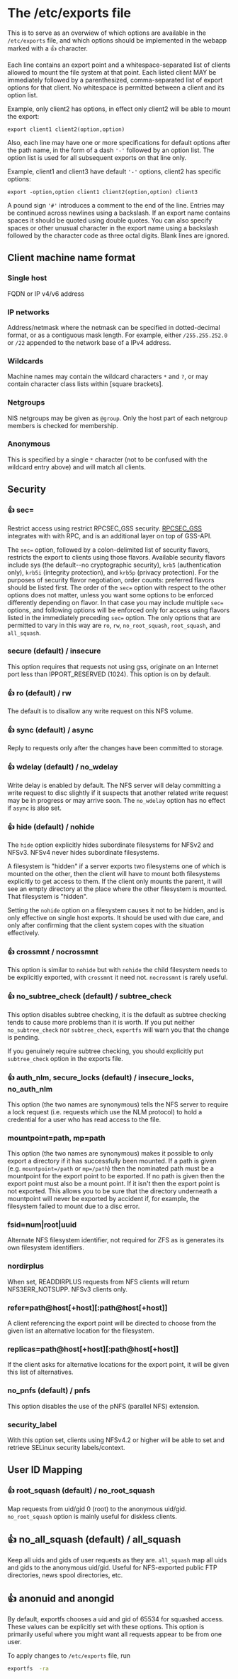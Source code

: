 # The /etc/exports file 

This is to serve as an overwiew of which options are available in the 
`/etc/exports` file, and which options should be implemented in the webapp marked with a 👍 character.


Each line contains an export point and a whitespace-separated list of clients 
allowed to mount the file system at that point. Each listed client MAY be 
immediately followed by a parenthesized, comma-separated list of export 
options for that client. No whitespace is permitted between a client and its 
option list.

Example, only client2 has options, in effect only client2 will be able to
mount the export:

```
export client1 client2(option,option)
```

Also, each line may have one or more specifications for default options
after  the  path  name, in the form of a dash `'-'` followed by an option
list. The option list is used for all subsequent exports on that line only.

Example, client1 and client3 have default `'-'` options, client2 has specific
options:

```
export -option,option client1 client2(option,option) client3
```

A pound sign `'#'` introduces a comment to the end of 
the line. Entries may be continued across newlines using a backslash. If an 
export name contains spaces it should be quoted using double quotes. You can 
also specify spaces or other unusual character in the export name using a 
backslash followed by the character code as three octal digits. Blank lines are 
ignored. 

## Client machine name format

### Single host 
FQDN or IP v4/v6 address

### IP networks
Address/netmask where the netmask can be specified in dotted-decimal format, 
or as a contiguous mask length. For example, either `/255.255.252.0` or `/22` 
appended to the network base of a IPv4 address.

### Wildcards
Machine names may contain the wildcard characters `*` and `?`, or may contain 
character class lists within [square brackets].

### Netgroups
NIS netgroups may be given as `@group`. Only the host part of each netgroup
members is checked for membership.

### Anonymous
This is specified by a single `*` character (not to be confused with
the wildcard entry above) and will match all clients.

## Security

### 👍 sec= 
Restrict access using restrict RPCSEC_GSS security. [RPCSEC_GSS](https://docs.oracle.com/cd/E19683-01/816-1331/6m7oo9sn3/index.html#overview-13) integrates with 
with RPC, and is an additional layer on top of GSS-API.

The `sec=` option, followed by a colon-delimited list of security flavors, 
restricts the export to clients using those flavors. Available security flavors  include sys (the default--no cryptographic security), `krb5` (authentication 
only),  `krb5i`  (integrity protection), and `krb5p` (privacy protection). For 
the purposes of security flavor negotiation, order counts: preferred flavors 
should be listed first. The order of the `sec=` option with respect to the 
other options does not matter, unless you want some options to be enforced 
differently depending on flavor. In that case you may include multiple `sec=` 
options, and following options will be enforced only for access using flavors 
listed in the immediately preceding `sec=` option. The only options that are 
permitted to vary in this way are `ro`, `rw`, `no_root_squash`, `root_squash`, 
and `all_squash`.
### secure (default) / insecure
This option requires that requests not using gss, originate on an Internet port 
less than IPPORT_RESERVED (1024). This option is on by default. 
### 👍 ro (default) / rw
The default is to disallow any write request on this NFS volume. 
### 👍 sync (default) / async
Reply to requests only after the changes have been committed to storage.
### 👍 wdelay (default) / no_wdelay
Write delay is enabled by default. The NFS server will delay committing a write 
request to disc slightly if it suspects that another related write request may 
be in progress or may arrive soon. The `no_wdelay` option has no effect if 
`async` is also set.
### 👍 hide (default) / nohide
The `hide` option explicitly hides subordinate filesystems for NFSv2 and NFSv3.
NFSv4 never hides subordinate filesystems.

A filesystem is "hidden" if a server exports two filesystems one of which is 
mounted on the other, then the client will have to mount both filesystems 
explicitly to get access to them. If the client only mounts the parent, it 
will see an empty directory at the place where the other filesystem is mounted.
That filesystem is "hidden". 

Setting the `nohide` option on a filesystem causes it not to be hidden, and 
is only effective on single host exports. It should be used with due care, and 
only after confirming that the client system copes with the situation effectively.
### 👍 crossmnt / nocrossmnt
This option is similar to `nohide` but with `nohide` the child filesystem needs 
to be explicitly exported, with `crossmnt` it need not. `nocrossmnt` is rarely
useful.
### 👍 no_subtree_check (default) / subtree_check
This option disables subtree checking, it is the default as subtree checking 
tends to cause more problems than it is worth. If you put
neither `no_subtree_check` nor `subtree_check`, `exportfs` will warn you that 
the change is pending.

If you genuinely require subtree checking, you should explicitly put 
`subtree_check` option in the exports file.
### 👍 auth_nlm, secure_locks (default) / insecure_locks, no_auth_nlm
This option (the two names are synonymous) tells the NFS server to require a 
lock request (i.e. requests which use the NLM protocol) to hold a credential 
for a user who has read access to the file. 
### mountpoint=path, mp=path
This option (the two names are synonymous) makes it possible to only export a 
directory if it has successfully been mounted. If a path is given 
(e.g.  `mountpoint=/path` or `mp=/path`) then the nominated path must be a 
mountpoint for the export point to be exported. If no path is given 
then the export point must also be a mount point. If it isn't then the export
point is not exported. This allows you to be sure that the directory underneath
a mountpoint will never be exported by accident if, for example, the 
filesystem failed to mount due to a disc error.
### fsid=num|root|uuid 
Alternate NFS filesystem identifier, not required for ZFS as is generates its
own filesystem identifiers.
### nordirplus 
When set, READDIRPLUS requests from NFS clients will return NFS3ERR_NOTSUPP. 
NFSv3 clients only.
### refer=path@host[+host][:path@host[+host]]
A client referencing the export point will be directed to choose from the 
given list an alternative location for the filesystem.
### replicas=path@host[+host][:path@host[+host]]
If the client asks for alternative locations for the export point, it will be 
given this list of alternatives.
### no_pnfs (default) / pnfs
This option disables the use of the pNFS (parallel NFS) extension.
### security_label
With this option set, clients using NFSv4.2 or higher will be able to set and 
retrieve SELinux security labels/context.

## User ID Mapping

### 👍 root_squash (default) / no_root_squash
Map requests from uid/gid 0 (root) to the anonymous uid/gid. `no_root_squash` 
option is mainly useful for diskless clients.
## 👍 no_all_squash (default) / all_squash
Keep all uids and gids of user requests as they are. `all_squash` map all uids 
and gids to the anonymous uid/gid. Useful for NFS-exported public FTP 
directories, news spool directories, etc. 
## 👍 anonuid and anongid
By default, exportfs chooses a uid and gid of 65534 for squashed access. These
values can be explicitly set with these options. This option is primarily 
useful where you might want all requests appear to be from one user.

To apply changes to `/etc/exports` file, run 
```bash
exportfs  -ra
```



